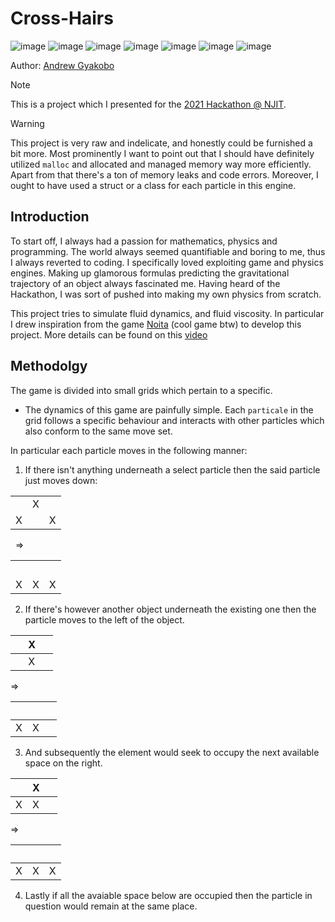 # Cross-Hairs

![image](https://img.shields.io/badge/Devpost-003E54?style=for-the-badge&logo=Devpost&logoColor=white)
![image](https://img.shields.io/badge/C-00599C?style=for-the-badge&logo=c&logoColor=white)
![image](https://img.shields.io/badge/C%2B%2B-00599C?style=for-the-badge&logo=c%2B%2B&logoColor=white)
![image](https://img.shields.io/badge/Python-FFD43B?style=for-the-badge&logo=python&logoColor=blue)
![image](https://img.shields.io/badge/OpenCV-27338e?style=for-the-badge&logo=OpenCV&logoColor=white)
![image](https://img.shields.io/badge/CMake-064F8C?style=for-the-badge&logo=cmake&logoColor=white)
![image](https://img.shields.io/badge/windows%20terminal-4D4D4D?style=for-the-badge&logo=windows%20terminal&logoColor=white)

Author: [Andrew Gyakobo](https://github.com/Gyakobo)

>[!NOTE]
>This is a project which I presented for the [2021 Hackathon @ NJIT](https://devpost.com/software/cross-hairs).  

>[!WARNING]
>This project is very raw and indelicate, and honestly could be furnished a bit more. Most prominently I want to point out that I should have definitely utilized `malloc` and allocated and managed memory way more efficiently. Apart from that there's a ton of memory leaks and code errors. Moreover, I ought to have used a struct or a class for each particle in this engine.  

## Introduction

To start off, I always had a passion for mathematics, physics and programming. The world always seemed quantifiable and boring to me, thus I always reverted to coding. I specifically loved exploiting game and physics engines. Making up glamorous formulas predicting the gravitational trajectory of an object always fascinated me. Having heard of the Hackathon, I was sort of pushed into making my own physics from scratch.

This project tries to simulate fluid dynamics, and fluid viscosity. In particular I drew inspiration from the game [Noita](https://store.steampowered.com/app/881100/Noita/) (cool game btw) to develop this project. More details can be found on this [video](https://youtu.be/mcoHVF-JWog?si=MOAMeUlSdaGBlRED)

## Methodolgy

The game is divided into small grids which pertain to a specific.

* The dynamics of this game are painfully simple. Each `particale` in the grid follows a specific behaviour and interacts with other particles which also conform to the same move set.

In particular each particle moves in the following manner:

1. If there isn't anything underneath a select particle then the said particle just moves down:

<span>

<table>
<tr> <td></td> <td>X</td> <td></td> </tr>
<tr> <td>X</td> <td></td> <td>X</td> </tr>
</table>

<span>

&nbsp;
=>
&nbsp;

</span>

<table>
<tr> <td></td> <td>&nbsp;</td> <td></td> </tr>
<tr> <td>X</td> <td>X</td> <td>X</td> </tr>
</table>

</span>

2. If there's however another object underneath the existing one then the particle moves to the left of the object.

<p><p>

| &nbsp; | X | &nbsp; |
|---|---|---|
|   | X |   |

</p><p>

=>

</p><p>

|   |   | &nbsp; |
|---|---|---|
| X | X |   |

</p></p>

3. And subsequently the element would seek to occupy the next available space on the right. 


<p><p>

| &nbsp; | X | &nbsp; |
|---|---|---|
| X | X |   |

</p><p>

=>

</p><p>

|   |   | &nbsp; |
|---|---|---|
| X | X | X |

</p></p>

4. Lastly if all the avaiable space below are occupied then the particle in question would remain at the same place.
